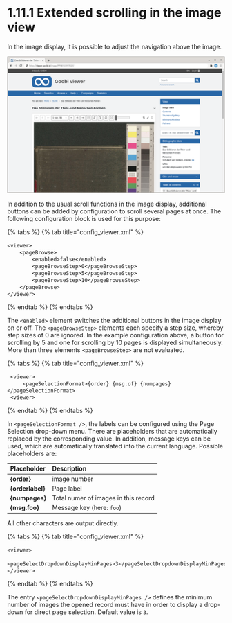 # 1.11.1 Extended scrolling in the image view

In the image display, it is possible to adjust the navigation above the image.

![Scrolling in steps of 5 and alternative display in the drop-down menu](../../../.gitbook/assets/conf_1.11.1.png)

In addition to the usual scroll functions in the image display, additional buttons can be added by configuration to scroll several pages at once. The following configuration block is used for this purpose:

{% tabs %}
{% tab title="config\_viewer.xml" %}
```markup
<viewer>
    <pageBrowse>
        <enabled>false</enabled>
        <pageBrowseStep>0</pageBrowseStep>
        <pageBrowseStep>5</pageBrowseStep>
        <pageBrowseStep>10</pageBrowseStep>
    </pageBrowse>
</viewer>
```
{% endtab %}
{% endtabs %}

The `<enabled>` element switches the additional buttons in the image display on or off. The `<pageBrowseStep>` elements each specify a step size, whereby step sizes of 0 are ignored. In the example configuration above, a button for scrolling by 5 and one for scrolling by 10 pages is displayed simultaneously. More than three elements `<pageBrowseStep>` are not evaluated.

{% tabs %}
{% tab title="config\_viewer.xml" %}
```markup
 <viewer>
     <pageSelectionFormat>{order} {msg.of} {numpages}</pageSelectionFormat>
 <viewer>
```
{% endtab %}
{% endtabs %}

In `<pageSelectionFormat />`, the labels can be configured using the Page Selection drop-down menu. There are placeholders that are automatically replaced by the corresponding value. In addition, message keys can be used, which are automatically translated into the current language. Possible placeholders are:

| Placeholder | Description |
| :--- | :--- |
| **{order}** | image number |
| **{orderlabel}** | Page label |
| **{numpages}** | Total numer of images in this record |
| **{msg.foo}** | Message key \(here: `foo`\) |

All other characters are output directly.

{% tabs %}
{% tab title="config\_viewer.xml" %}
```markup
<viewer>
    <pageSelectDropdownDisplayMinPages>3</pageSelectDropdownDisplayMinPages>
</viewer>
```
{% endtab %}
{% endtabs %}

The entry `<pageSelectDropdownDisplayMinPages />` defines the minimum number of images the opened record must have in order to display a drop-down for direct page selection. Default value is `3`.

